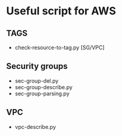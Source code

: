 # Useful script for AWS #

## TAGS ##
* check-resource-to-tag.py [SG/VPC]

## Security groups ##
* sec-group-del.py
* sec-group-describe.py
* sec-group-parsing.py

## VPC ##
* vpc-describe.py
